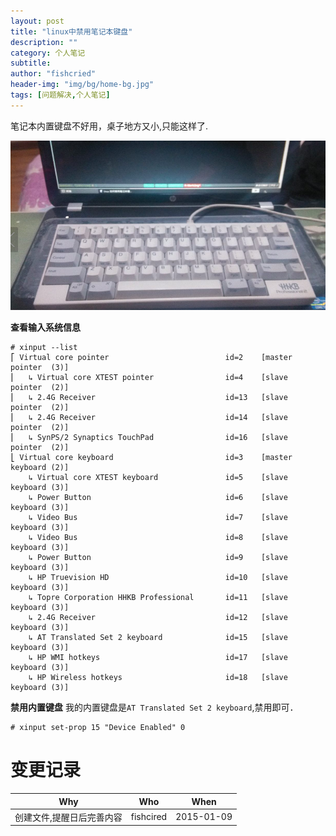 ```yaml
---
layout: post
title: "linux中禁用笔记本键盘"
description: ""
category: 个人笔记
subtitle:
author: "fishcried"
header-img: "img/bg/home-bg.jpg"
tags: [问题解决,个人笔记]
---
```


笔记本内置键盘不好用，桌子地方又小,只能这样了.

![hhkb](/img/hhkb_on_keyboard.png)


**查看输入系统信息**

    # xinput --list
    ⎡ Virtual core pointer                          id=2    [master pointer  (3)]
    ⎜   ↳ Virtual core XTEST pointer                id=4    [slave  pointer  (2)]
    ⎜   ↳ 2.4G Receiver                             id=13   [slave  pointer  (2)]
    ⎜   ↳ 2.4G Receiver                             id=14   [slave  pointer  (2)]
    ⎜   ↳ SynPS/2 Synaptics TouchPad                id=16   [slave  pointer  (2)]
    ⎣ Virtual core keyboard                         id=3    [master keyboard (2)]
        ↳ Virtual core XTEST keyboard               id=5    [slave  keyboard (3)]
        ↳ Power Button                              id=6    [slave  keyboard (3)]
        ↳ Video Bus                                 id=7    [slave  keyboard (3)]
        ↳ Video Bus                                 id=8    [slave  keyboard (3)]
        ↳ Power Button                              id=9    [slave  keyboard (3)]
        ↳ HP Truevision HD                          id=10   [slave  keyboard (3)]
        ↳ Topre Corporation HHKB Professional       id=11   [slave  keyboard (3)]
        ↳ 2.4G Receiver                             id=12   [slave  keyboard (3)]
        ↳ AT Translated Set 2 keyboard              id=15   [slave  keyboard (3)]
        ↳ HP WMI hotkeys                            id=17   [slave  keyboard (3)]
        ↳ HP Wireless hotkeys                       id=18   [slave  keyboard (3)]

**禁用内置键盘**
我的内置键盘是`AT Translated Set 2 keyboard`,禁用即可．

    # xinput set-prop 15 "Device Enabled" 0


# 变更记录

|Why | Who | When |
|----|-----|------|
|创建文件,提醒日后完善内容|fishcired|2015-01-09 |

